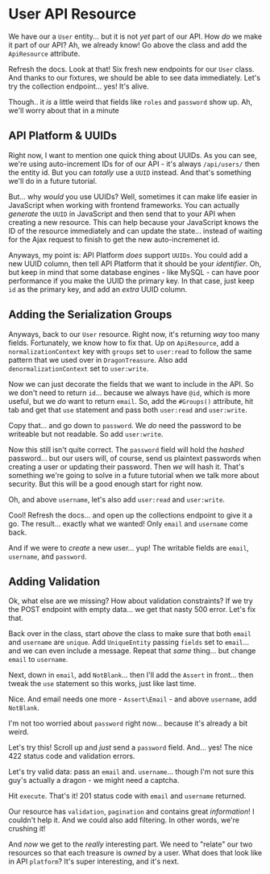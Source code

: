 # User API Resource

We have our a `User` entity... but it is not *yet* part of our API. How *do* we make
it part of our API? Ah, we already know! Go above the class and add the `ApiResource`
attribute.

Refresh the docs. Look at that! Six fresh new endpoints for our `User` class. And
thanks to our fixtures, we should be able to see data immediately. Let's try the
collection endpoint... yes! It's alive.

Though.. it *is* a little weird that fields like `roles` and `password` show up.
Ah, we'll worry about that in a minute

## API Platform & UUIDs

Right now, I want to mention one quick thing about UUIDs. As you can see, we're using
auto-increment IDs for of our API - it's always `/api/users/` then the entity id.
But you can *totally* use a `UUID` instead. And that's something we'll do in a future
tutorial.

But... why *would* you use UUIDs? Well, sometimes it can make life easier in
JavaScript when working with frontend frameworks. You can actually *generate* the
`UUID` in JavaScript and then send that to your API when creating a new resource.
This can help because your JavaScript knows the ID of the resource immediately
and can update the state... instead of waiting for the Ajax request to finish
to get the new auto-incremenet id.

Anyways, my point is: API Platform *does* support `UUIDs`. You could add a new
UUID column, then tell API Platform that it should be your *identifier*. Oh, but
keep in mind that some database engines - like MySQL - can have poor performance
if you make the UUID the primary key. In that case, just keep `id` as the primary
key, and add an *extra* UUID column.

## Adding the Serialization Groups

Anyways, back to our `User` resource. Right now, it's returning *way* too many fields.
Fortunately, we know how to fix that. Up on `ApiResource`, add a
`normalizationContext` key with `groups` set to `user:read` to follow the same
pattern that we used over in `DragonTreasure`. Also add `denormalizationContext`
set to `user:write`.

Now we can just decorate the fields that we want to include in the API. So we don't
need to return `id`... because we always have `@id`, which is more useful, but we
*do* want to return `email`. So, add the `#Groups()` attribute, hit tab and get
that `use` statement and pass both `user:read` and `user:write`.

Copy that... and go down to `password`. We *do* need the password to be writeable
but not readable. So add `user:write`.

Now this still isn't quite correct. The `password` field will hold the *hashed*
password... but our users will, of course, send us plaintext passwords when creating
a user or updating their password. Then *we* will hash it. That's something we're
going to solve in a future tutorial when we talk more about security. But this will
be a good enough start for right now.

Oh, and above `username`, let's also add `user:read` and `user:write`.

Cool! Refresh the docs... and open up the collections endpoint to give it a go.
The result... exactly what we wanted! Only `email` and `username` come back.

And if we were to *create* a new user... yup! The writable fields are `email`,
`username`, and `password`.

## Adding Validation

Ok, what else are we missing? How about validation constraints? If we try the
POST endpoint with empty data... we get that nasty 500 error. Let's fix that.

Back over in the class, start *above* the class to make sure that both `email` and
`username` are `unique`. Add `UniqueEntity` passing `fields` set to `email`...
and we can even include a message. Repeat that *same* thing... but change `email`
to `username`.

Next, down in `email`, add `NotBlank`... then I'll add the `Assert` in front...
then tweak the `use` statement so this works, just like last time.

Nice. And email needs one more - `Assert\Email` - and above `username`, add
`NotBlank`.

I'm not too worried about `password` right now... because it's already a bit weird.

Let's try this! Scroll up and *just* send a `password` field. And... yes! The
nice 422 status code and validation errors.

Let's try valid data: pass an `email` and. `username`... though I'm not sure this
guy's actually a dragon - we might need a captcha.

Hit `execute`. That's it! 201 status code with `email` and `username` returned.

Our resource has `validation`, `pagination` and contains great *information*!
I couldn't help it. And we could also add filtering. In other words, we're
crushing it!

And *now* we get to the *really* interesting part. We need to "relate" our two
resources so that each treasure is *owned* by a user. What does that look like in
API `platform`? It's super interesting, and it's next.
